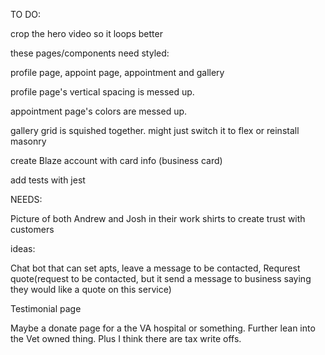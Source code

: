 TO DO: 

crop the hero video so it loops better

these pages/components need styled:

profile page, appoint page, appointment and gallery

profile page's vertical spacing is messed up. 

appointment page's colors are messed up.

gallery grid is squished together. might just switch it to flex or reinstall masonry 




create Blaze account with card info (business card) 

add tests with jest

NEEDS:

Picture of both Andrew and Josh in their work shirts to create trust with customers

ideas:

Chat bot that can set apts, leave a message to be contacted, Requrest quote(request to be contacted, but it send a message to business saying they would like a quote on this service) 

Testimonial page

Maybe a donate page for a the VA hospital or something. Further lean into the Vet owned thing. Plus I think there are tax write offs.

